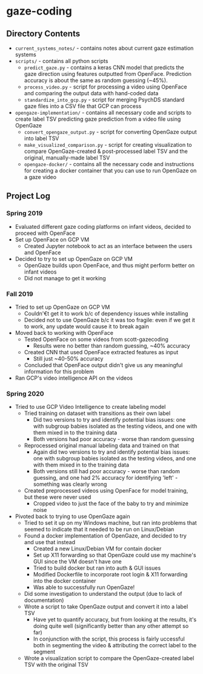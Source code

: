 # gaze-coding

## Directory Contents
* `current_systems_notes/` - contains notes about current gaze estimation systems
* `scripts/` - contains all python scripts
    * `predict_gaze.py` - contains a keras CNN model that predicts the gaze direction using features outputted from OpenFace. Prediction accuracy is about the same as random guessing (~45%).
    * `process_video.py` - script for processing a video using OpenFace and comparing the output data with hand-coded data
    * `standardize_into_gcp.py` - script for merging PsychDS standard gaze files into a CSV file that GCP can process
* `opengaze-implementation/` - contains all necessary code and scripts to create label TSV predicting gaze prediction from a video file using OpenGaze
    * `convert_opengaze_output.py` - script for converting OpenGaze output into label TSV
    * `make_visualized_comparison.py` - script for creating visualization to compare OpenGaze-created & post-processed label TSV and the original, manually-made label TSV
    * `opengaze-docker/` - contains all the necessary code and instructions for creating a docker container that you can use to run OpenGaze on a gaze video


## Project Log
### Spring 2019
* Evaluated different gaze coding platforms on infant videos, decided to proceed with OpenFace
* Set up OpenFace on GCP VM
    * Created Jupyter notebook to act as an interface between the users and OpenFace
* Decided to try to set up OpenGaze on GCP VM
    * OpenGaze builds upon OpenFace, and thus might perform better on infant videos
    * Did not manage to get it working
### Fall 2019
* Tried to set up OpenGaze on GCP VM
    * Couldn'€t get it to work b/c of dependency issues while installing
    * Decided not to use OpenGaze b/c it was too fragile: even if we get it to work, any update would cause it to break again
* Moved back to working with OpenFace
    * Tested OpenFace on some videos from scott-gazecoding
        * Results were no better than random guessing, ~40% accuracy
    * Created CNN that used OpenFace extracted features as input
        * Still just ~40-50% accuracy
    * Concluded that OpenFace output didn't give us any meaningful information for this problem
* Ran GCP's video intelligence API on the videos
### Spring 2020
* Tried to use GCP Video Intelligence to create labeling model
    * Tried training on dataset with transitions as their own label
        * Did two versions to try and identify potential bias issues: one with subgroup babies isolated as the testing videos, and one with them mixed in to the training data
        * Both versions had poor accuracy - worse than random guessing
    * Reprocessed original manual labeling data and trained on that
        * Again did two versions to try and identify potential bias issues: one with subgroup babies isolated as the testing videos, and one with them mixed in to the training data
        * Both versions still had poor accuracy - worse than random guessing, and one had 2% accuracy for identifying 'left' - something was clearly wrong
    * Created preprocessed videos using OpenFace for model training, but these were never used
        * Cropped video to just the face of the baby to try and minimize noise
* Pivoted back to trying to use OpenGaze again
    * Tried to set it up on my Windows machine, but ran into problems that seemed to indicate that it needed to be run on Linux/Debian
    * Found a docker implementation of OpenGaze, and decided to try and use that instead
         * Created a new Linux/Debian VM for contain docker
         * Set up X11 forwarding so that OpenGaze could use my machine's GUI since the VM doesn't have one
         * Tried to build docker but ran into auth & GUI issues
         * Modified Dockerfile to incorporate root login & X11 forwarding into the docker container
         * Was able to successfully run OpenGaze!
     * Did some investigation to understand the output (due to lack of documentation)
     * Wrote a script to take OpenGaze output and convert it into a label TSV
         * Have yet to quantify accuracy, but from looking at the results, it's doing quite well (significantly better than any other attempt so far)
         * In conjunction with the script, this process is fairly uccessful both in segmenting the video & attributing the correct label to the segment
     * Wrote a visualization script to compare the OpenGaze-created label TSV with the original TSV 



